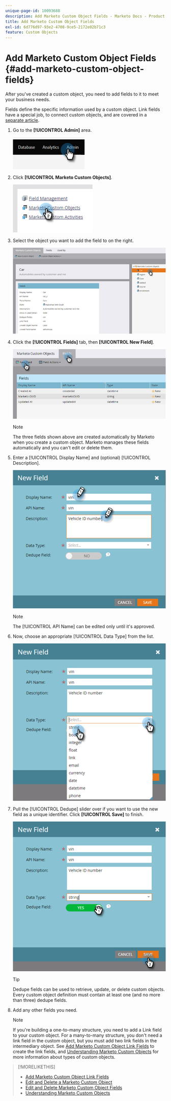 ```yaml
---
unique-page-id: 10093688
description: Add Marketo Custom Object Fields - Marketo Docs - Product Documentation
title: Add Marketo Custom Object Fields
exl-id: 6d776d97-93e2-4708-9ce5-2172e02b71c3
feature: Custom Objects
---
```

# Add Marketo Custom Object Fields {#add-marketo-custom-object-fields}

After you've created a custom object, you need to add fields to it to meet your business needs.

Fields define the specific information used by a custom object. Link fields have a special job, to connect custom objects, and are covered in a [separate article](/help/marketo/product-docs/administration/marketo-custom-objects/add-marketo-custom-object-link-fields.md).

1. Go to the **[!UICONTROL Admin]** area.

   ![](assets/add-marketo-custom-object-fields-1.png)

1. Click **[!UICONTROL Marketo Custom Objects]**.

   ![](assets/add-marketo-custom-object-fields-2.png)

1. Select the object you want to add the field to on the right.

   ![](assets/add-marketo-custom-object-fields-3.png)

1. Click the **[!UICONTROL Fields]** tab, then **[!UICONTROL New Field]**.

   ![](assets/add-marketo-custom-object-fields-4.png)

   >[!NOTE]
   >
   >The three fields shown above are created automatically by Marketo when you create a custom object. Marketo manages these fields automatically and you can't edit or delete them.

1. Enter a [!UICONTROL Display Name] and (optional) [!UICONTROL Description].

   ![](assets/add-marketo-custom-object-fields-5.png)

   >[!NOTE]
   >
   >The [!UICONTROL API Name] can be edited only until it's approved.

1. Now, choose an appropriate [!UICONTROL Data Type] from the list.

   ![](assets/add-marketo-custom-object-fields-6.png)

1. Pull the [!UICONTROL Dedupe] slider over if you want to use the new field as a unique identifier. Click **[!UICONTROL Save]** to finish.

   ![](assets/add-marketo-custom-object-fields-7.png)

   >[!TIP]
   >
   >Dedupe fields can be used to retrieve, update, or delete custom objects. Every custom object definition must contain at least one (and no more than three) dedupe fields.

1. Add any other fields you need.

   >[!NOTE]
   >
   >If you're building a one-to-many structure, you need to add a Link field to your custom object. For a many-to-many structure, you don't need a link field in the custom object, but you must add two link fields in the intermediary object. See [Add Marketo Custom Object Link Fields](/help/marketo/product-docs/administration/marketo-custom-objects/add-marketo-custom-object-fields.md) to create the link fields, and [Understanding Marketo Custom Objects](/help/marketo/product-docs/administration/marketo-custom-objects/understanding-marketo-custom-objects.md) for more information about types of custom objects.

>[!MORELIKETHIS]
>
>* [Add Marketo Custom Object Link Fields](/help/marketo/product-docs/administration/marketo-custom-objects/add-marketo-custom-object-link-fields.md)
>* [Edit and Delete a Marketo Custom Object](/help/marketo/product-docs/administration/marketo-custom-objects/edit-and-delete-a-marketo-custom-object.md)
>* [Edit and Delete Marketo Custom Object Fields](/help/marketo/product-docs/administration/marketo-custom-objects/edit-and-delete-marketo-custom-object-fields.md)
>* [Understanding Marketo Custom Objects](/help/marketo/product-docs/administration/marketo-custom-objects/understanding-marketo-custom-objects.md)
